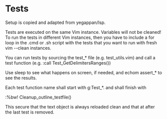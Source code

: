 # Tests

Setup is copied and adapted from yegappan/lsp.

Tests are executed on the same Vim instance. Variables will not be cleaned!
To run the tests in different Vim instances, then you have to include a for
loop in the .cmd or .sh script with the tests that you want to run with fresh
vim --clean instances.

You can run tests by sourcing the test_* file (e.g. test_utils.vim) and call a
test function (e.g. :call Test_GetDelimitersRanges())

Use sleep to see what happens on screen, if needed, and echom assert_* to see
the results.

Each test function name shall start with g:Test_*. and shall finish with

  :%bw!
  Cleanup_outline_testfile()

This secure that the text object is always reloaded clean and that at after
the last test is removed.
